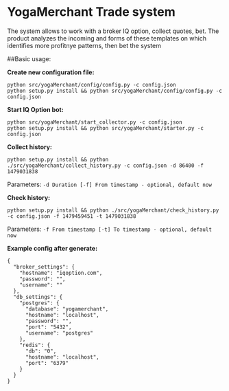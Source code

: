 # YogaMerchant Trade system
The system allows to work with a broker IQ option, collect quotes, bet. 
The product analyzes the incoming and forms of these templates on which identifies more profitnye patterns, then bet the system

##Basic usage:

**Create new configuration file:**
```
python src/yogaMerchant/config/config.py -c config.json
python setup.py install && python src/yogaMerchant/config/config.py -c config.json
```

**Start IQ Option bot:**
```
python src/yogaMerchant/start_collector.py -c config.json
python setup.py install && python src/yogaMerchant/starter.py -c config.json
```

**Collect history:**
```
python setup.py install && python ./src/yogaMerchant/collect_history.py -c config.json -d 86400 -f 1479031838
```
Parameters:
`-d Duration
[-f] From timestamp - optional, default now`

**Check history:**
```
python setup.py install && python ./src/yogaMerchant/check_history.py -c config.json -f 1479459451 -t 1479031838
```
Parameters:
`-f From timestamp
[-t] To timestamp - optional, default now`


**Example config after generate:**
```
{
  "broker_settings": {
    "hostname": "iqoption.com",
    "password": "",
    "username": ""
  },
  "db_settings": {
    "postgres": {
      "database": "yogamerchant",
      "hostname": "localhost",
      "password": "",
      "port": "5432",
      "username": "postgres"
    },
    "redis": {
      "db": "0",
      "hostname": "localhost",
      "port": "6379"
    }
  }
}
```
